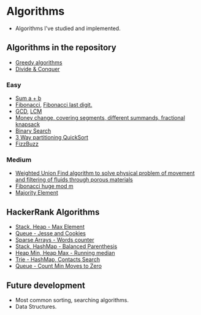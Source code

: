 # Algorithms
* Algorithms I've studied and implemented.

## Algorithms in the repository
* [Greedy algorithms](src/Greedy)
* [Divide & Conquer](src/DivideConquer)


### Easy
* [Sum a + b](src/a_plus_b)
* [Fibonacci](src/FibGcmLcm/fibonacci), [Fibonacci last digit.](src/FibGcmLcm/fibonacci_last_digit)
* [GCD](src/FibGcmLcm/gcd), [LCM](src/FibGcmLcm/lcm)
* [Money change, covering segments, different summands, fractional knapsack](src/Greedy)
* [Binary Search](src/DivideConquer/binary_search)
* [3 Way partitioning QuickSort](src/DivideConquer/sorting)
* [FizzBuzz](src/fizzbuzz)

### Medium
* [Weighted Union Find algorithm to solve physical problem of movement and filtering of fluids through porous materials](src/Percolation)
* [Fibonacci huge mod m](src/FibGcmLcm.fibonacci_huge)
* [Majority Element](src/DivideConquer/majority_element)

## HackerRank Algorithms
* [Stack, Heap - Max Element](src/hackerrank/HeapMaxElement.java)
* [Queue - Jesse and Cookies](src/hackerrank/JesseCookies.java)
* [Sparse Arrays - Words counter](src/hackerrank/SparseArr.java)
* [Stack, HashMap - Balanced Parenthesis](src/hackerrank/BalancedParent.java)
* [Heap Min, Heap Max - Running median](src/hackerrank/HeapRunningMedian.java)
* [Trie - HashMap, Contacts Search](src/hackerrank/DictionarySearch.java)
* [Queue - Count Min Moves to Zero](src/hackerrank/CountMinMoves.java)

## Future development
* Most common sorting, searching algorithms.
* Data Structures.
